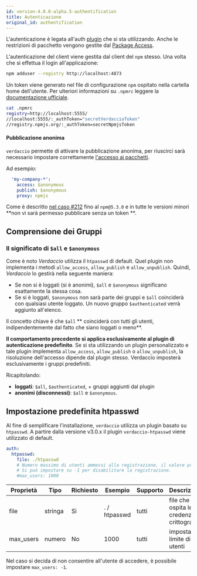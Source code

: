 ```yaml
---
id: version-4.0.0-alpha.5-authentification
title: Autenticazione
original_id: authentification
---
```


L'autenticazione è legata all'auth [plugin](plugins.md) che si sta utilizzando. Anche le restrizioni di pacchetto vengono gestite dal [Package Access](packages.md).

L'autenticazione del client viene gestita dal client del `npm` stesso. Una volta che si effettua il login all'applicazione:

```bash
npm adduser --registry http://localhost:4873
```

Un token viene generato nel file di configurazione `npm` ospitato nella cartella home dell'utente. Per ulteriori informazioni su `.npmrc` leggere la [documentazione ufficiale](https://docs.npmjs.com/files/npmrc).

```bash
cat .npmrc
registry=http://localhost:5555/
//localhost:5555/:_authToken="secretVerdaccioToken"
//registry.npmjs.org/:_authToken=secretNpmjsToken
```

#### Pubblicazione anonima

`verdaccio` permette di attivare la pubblicazione anonima, per riuscirci sarà necessario impostare correttamente [l'accesso ai pacchetti](packages.md).

Ad esempio:

```yaml
  'my-company-*':
    access: $anonymous
    publish: $anonymous
    proxy: npmjs
```

Come è descritto [nel caso #212](https://github.com/verdaccio/verdaccio/issues/212#issuecomment-308578500) fino al `npm@5.3.0` e in tutte le versioni minori **non vi sarà permesso pubblicare senza un token **.

## Comprensione dei Gruppi

### Il significato di `$all` e `$anonymous`

Come è noto *Verdaccio* utilizza il `htpasswd` di default. Quel plugin non implementa i metodi `allow_access`, `allow_publish` e `allow_unpublish`. Quindi, *Verdaccio* lo gestirà nella seguente maniera:

* Se non si è loggati (si è anonimi), `$all` e `$anonymous` significano esattamente la stessa cosa.
* Se si è loggati, `$anonymous` non sarà parte dei gruppi e `$all` coinciderà con qualsiasi utente loggato. Un nuovo gruppo `$authenticated` verrà aggiunto all'elenco.

Il concetto chiave è che `$all` ** coinciderà con tutti gli utenti, indipendentemente dal fatto che siano loggati o meno**.

**Il comportamento precedente si applica esclusivamente al plugin di autenticazione predefinito**. Se si sta utilizzando un plugin personalizzato e tale plugin implementa `allow_access`, `allow_publish` o `allow_unpublish`, la risoluzione dell'accesso dipende dal plugin stesso. Verdaccio imposterà esclusivamente i gruppi predefiniti.

Ricapitolando:

* **loggati**: `$all`, `$authenticated`, + gruppi aggiunti dal plugin
* **anonimi (disconnessi)**: `$all` e `$anonymous`.

## Impostazione predefinita htpasswd

Al fine di semplificare l'installazione, `verdaccio` utilizza un plugin basato su `htpasswd`. A partire dalla versione v3.0.x il plugin `verdaccio-htpasswd` viene utilizzato di default.

```yaml
auth:
  htpasswd:
    file: ./htpasswd
    # Numero massimo di utenti ammessi alla registrazione, il valore predefinito è "+inf".
    # Si può impostare su -1 per disabilitare la registrazione.
    #max_users: 1000
```

| Proprietà | Tipo    | Richiesto | Esempio      | Supporto | Descrizione                                  |
| --------- | ------- | --------- | ------------ | -------- | -------------------------------------------- |
| file      | stringa | Sì        | . / htpasswd | tutti    | file che ospita le credenziali crittografate |
| max_users | numero  | No        | 1000         | tutti    | imposta limite di utenti                     |

Nel caso si decida di non consentire all'utente di accedere, è possibile impostare `max_users: -1`.